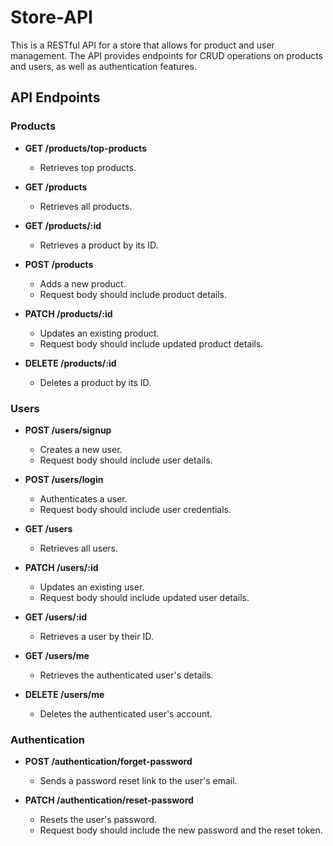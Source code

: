 # Store-API

This is a RESTful API for a store that allows for product and user management. The API provides endpoints for CRUD operations on products and users, as well as authentication features.

## API Endpoints

### Products

-   **GET /products/top-products**

    -   Retrieves top products.

-   **GET /products**

    -   Retrieves all products.

-   **GET /products/:id**

    -   Retrieves a product by its ID.

-   **POST /products**

    -   Adds a new product.
    -   Request body should include product details.

-   **PATCH /products/:id**

    -   Updates an existing product.
    -   Request body should include updated product details.

-   **DELETE /products/:id**
    -   Deletes a product by its ID.

### Users

-   **POST /users/signup**

    -   Creates a new user.
    -   Request body should include user details.

-   **POST /users/login**

    -   Authenticates a user.
    -   Request body should include user credentials.

-   **GET /users**

    -   Retrieves all users.

-   **PATCH /users/:id**

    -   Updates an existing user.
    -   Request body should include updated user details.

-   **GET /users/:id**

    -   Retrieves a user by their ID.

-   **GET /users/me**

    -   Retrieves the authenticated user's details.

-   **DELETE /users/me**
    -   Deletes the authenticated user's account.

### Authentication

-   **POST /authentication/forget-password**

    -   Sends a password reset link to the user's email.

-   **PATCH /authentication/reset-password**
    -   Resets the user's password.
    -   Request body should include the new password and the reset token.
